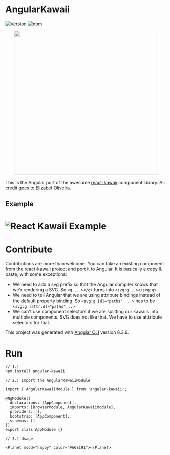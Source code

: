 # AngularKawaii
[![Version](https://img.shields.io/npm/v/angular-kawaii.svg?style=flat-square)](https://www.npmjs.com/package/angular-kawaii)
![npm](https://img.shields.io/npm/dt/angular-kawaii.svg)

<div align="center" markdown="1">
  <img src="https://raw.githubusercontent.com/miukimiu/react-kawaii/master/docs/images/react-kawaii-logo%402x.png" width="450">
</div>

This is the Angular port of the awesome [react-kawaii](https://github.com/miukimiu/react-kawaii) component library.
All credit goes to [Elizabet Oliveira](https://github.com/miukimiu).


## Example

# ![React Kawaii Example](https://github.com/miukimiu/react-kawaii/blob/master/docs/images/react-kawaii-example.gif?raw=true)

# Contribute

Contributions are more than welcome. You can take an existing component from the react-kawaii project and port it to Angular. 
It is basically a copy & paste, with some exceptions:
* We need to add a svg prefix so that the Angular compiler knows that we'r rendering a SVG. So `<g ...></g>` turns into `<svg:g ..></svg:g>`.
* We need to tell Angular that we are using attribute bindings instead of the default property binding. So `<svg:g [d]="paths" ...>` 
  has to be `<svg:g [attr.d]="paths"...>`
* We can't use component selectors if we are splitting our kawaiis into multiple components. SVG does not like that.
  We have to use atttribute selectors for that.

This project was generated with [Angular CLI](https://github.com/angular/angular-cli) version 8.3.6.

# Run

```
// 1.)
npm install angular-kawaii

// 2.) Import the AngularKawaiiModule

import { AngularKawaiiModule } from 'angular-kawaii';

@NgModule({
  declarations: [AppComponent],
  imports: [BrowserModule, AngularKawaiiModule],
  providers: [],
  bootstrap: [AppComponent],
  schemas: []
})
export class AppModule {}

// 3.) Usage

<Planet mood="happy" color="#A6E191"></Planet>

```

